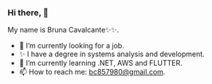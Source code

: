 ### Hi there, 👋
My name is Bruna Cavalcante✨✨.



- 🔭 I’m currently looking for a job.
- ✨ I have a degree in systems analysis and development.
- 🌱 I’m currently learning .NET, AWS and FLUTTER.
- 📫 How to reach me:  bc857980@gmail.com.

